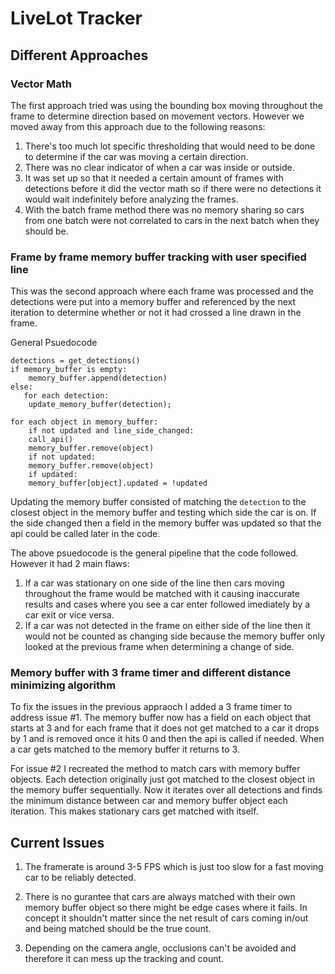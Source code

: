 # LiveLot Tracker

## Different Approaches

### Vector Math

The first approach tried was using the bounding box moving throughout the frame to determine direction based on movement vectors. However we moved away from this approach due to the following reasons:

1. There's too much lot specific thresholding that would need to be done to determine if the car was moving a certain direction.
2. There was no clear indicator of when a car was inside or outside.
3. It was set up so that it needed a certain amount of frames with detections before it did the vector math so if there were no detections it would wait indefinitely before analyzing the frames.
4. With the batch frame method there was no memory sharing so cars from one batch were not correlated to cars in the next batch when they should be.

### Frame by frame memory buffer tracking with user specified line

This was the second approach where each frame was processed and the detections were put into a memory buffer and referenced by the next iteration to determine whether or not it had crossed a line drawn in the frame.

General Psuedocode

```
detections = get_detections()
if memory_buffer is empty:
    memory_buffer.append(detection)
else:
   for each detection:
	update_memory_buffer(detection);

for each object in memory_buffer:
    if not updated and line_side_changed:
	call_api()
	memory_buffer.remove(object)
    if not updated:
	memory_buffer.remove(object)
    if updated:
	memory_buffer[object].updated = !updated
```

Updating the memory buffer consisted of matching the `detection` to the closest object in the memory buffer and testing which side the car is on. If the side changed then a field in the memory buffer was updated so that the api could be called later in the code.

The above psuedocode is the general pipeline that the code followed. However it had 2 main flaws:

1. If a car was stationary on one side of the line then cars moving throughout the frame would be matched with it causing inaccurate results and cases where you see a car enter followed imediately by a car exit or vice versa.
2. If a car was not detected in the frame on either side of the line then it would not be counted as changing side because the memory buffer only looked at the previous frame when determining a change of side.

### Memory buffer with 3 frame timer and different distance minimizing algorithm

To fix the issues in the previous appraoch I added a 3 frame timer to address issue #1. The memory buffer now has a field on each object that starts at 3 and for each frame that it does not get matched to a car it drops by 1 and is removed once it hits 0 and then the api is called if needed. When a car gets matched to the memory buffer it returns to 3.

For issue #2 I recreated the method to match cars with memory buffer objects. Each detection originally just got matched to the closest object in the memory buffer sequentially. Now it iterates over all detections and finds the minimum distance between car and memory buffer object each iteration. This makes stationary cars get matched with itself.

## Current Issues
1. The framerate is around 3-5 FPS which is just too slow for a fast moving car to be reliably detected.

2. There is no gurantee that cars are always matched with their own memory buffer object so there might be edge cases where it fails. In concept it shouldn't matter since the net result of cars coming in/out and being matched should be the true count.

3. Depending on the camera angle, occlusions can't be avoided and therefore it can mess up the tracking and count.
